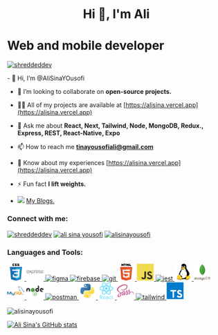<h1 align="center">Hi 👋, I'm Ali</h1>

<h1> Web and mobile developer </h1>
<p align="left"> <a href="https://twitter.com/RippedDeveloper" target="blank"><img src="https://img.shields.io/twitter/follow/shreddeddev?logo=twitter&style=for-the-badge" alt="shreddeddev" /></a> </p>
- 👋 Hi, I’m @AliSinaYOusofi

- 👯 I’m looking to collaborate on **open-source projects.**

- 👨‍💻 All of my projects are available at [https://alisina.vercel.app](https://alisina.vercel.app)

- 💬 Ask me about **React, Next, Tailwind, Node, MongoDB, Redux., Express, REST, React-Native, Expo**

- 📫 How to reach me **tinayousofiali@gmail.com**

- 📄 Know about my experiences [https://alisina.vercel.app](https://alisina.vercel.app)

- ⚡ Fun fact **I lift weights.**

- <img src="https://img.shields.io/badge/dev.to-0A0A0A?style=for-the-badge&logo=devdotto&logoColor=white" /> <a href="https://dev.to/alisinayousofi"> My Blogs. </a>

<h3 align="left">Connect with me:</h3>
<p align="left">
<a href="https://twitter.com/RippedDeveloper" target="blank"><img align="center" src="https://raw.githubusercontent.com/rahuldkjain/github-profile-readme-generator/master/src/images/icons/Social/twitter.svg" alt="shreddeddev" height="30" width="40" /></a>
<a href="https://stackoverflow.com/users/ali sina yousofi" target="blank"><img align="center" src="https://raw.githubusercontent.com/rahuldkjain/github-profile-readme-generator/master/src/images/icons/Social/stack-overflow.svg" alt="ali sina yousofi" height="30" width="40" /></a>
<a href="https://codesandbox.com/alisinayousofi" target="blank"><img align="center" src="https://raw.githubusercontent.com/rahuldkjain/github-profile-readme-generator/master/src/images/icons/Social/codesandbox.svg" alt="alisinayousofi" height="30" width="40" /></a>
</p>

<h3 align="left">Languages and Tools:</h3>
<p align="left"> <a href="https://www.w3schools.com/css/" target="_blank" rel="noreferrer"> <img src="https://raw.githubusercontent.com/devicons/devicon/master/icons/css3/css3-original-wordmark.svg" alt="css3" width="40" height="40"/> </a> <a href="https://expressjs.com" target="_blank" rel="noreferrer"> <img src="https://raw.githubusercontent.com/devicons/devicon/master/icons/express/express-original-wordmark.svg" alt="express" width="40" height="40"/> </a> <a href="https://www.figma.com/" target="_blank" rel="noreferrer"> <img src="https://www.vectorlogo.zone/logos/figma/figma-icon.svg" alt="figma" width="40" height="40"/> </a> <a href="https://firebase.google.com/" target="_blank" rel="noreferrer"> <img src="https://www.vectorlogo.zone/logos/firebase/firebase-icon.svg" alt="firebase" width="40" height="40"/> </a> <a href="https://git-scm.com/" target="_blank" rel="noreferrer"> <img src="https://www.vectorlogo.zone/logos/git-scm/git-scm-icon.svg" alt="git" width="40" height="40"/> </a> <a href="https://www.w3.org/html/" target="_blank" rel="noreferrer"> <img src="https://raw.githubusercontent.com/devicons/devicon/master/icons/html5/html5-original-wordmark.svg" alt="html5" width="40" height="40"/> </a> <a href="https://developer.mozilla.org/en-US/docs/Web/JavaScript" target="_blank" rel="noreferrer"> <img src="https://raw.githubusercontent.com/devicons/devicon/master/icons/javascript/javascript-original.svg" alt="javascript" width="40" height="40"/> </a> <a href="https://jestjs.io" target="_blank" rel="noreferrer"> <img src="https://www.vectorlogo.zone/logos/jestjsio/jestjsio-icon.svg" alt="jest" width="40" height="40"/> </a> <a href="https://www.linux.org/" target="_blank" rel="noreferrer"> <img src="https://raw.githubusercontent.com/devicons/devicon/master/icons/linux/linux-original.svg" alt="linux" width="40" height="40"/> </a> <a href="https://www.mongodb.com/" target="_blank" rel="noreferrer"> <img src="https://raw.githubusercontent.com/devicons/devicon/master/icons/mongodb/mongodb-original-wordmark.svg" alt="mongodb" width="40" height="40"/> </a> <a href="https://www.mysql.com/" target="_blank" rel="noreferrer"> <img src="https://raw.githubusercontent.com/devicons/devicon/master/icons/mysql/mysql-original-wordmark.svg" alt="mysql" width="40" height="40"/> </a> <a href="https://nodejs.org" target="_blank" rel="noreferrer"> <img src="https://raw.githubusercontent.com/devicons/devicon/master/icons/nodejs/nodejs-original-wordmark.svg" alt="nodejs" width="40" height="40"/> </a> <a href="https://postman.com" target="_blank" rel="noreferrer"> <img src="https://www.vectorlogo.zone/logos/getpostman/getpostman-icon.svg" alt="postman" width="40" height="40"/> </a> <a href="https://www.python.org" target="_blank" rel="noreferrer"> <img src="https://raw.githubusercontent.com/devicons/devicon/master/icons/python/python-original.svg" alt="python" width="40" height="40"/> </a> <a href="https://reactjs.org/" target="_blank" rel="noreferrer"> <img src="https://raw.githubusercontent.com/devicons/devicon/master/icons/react/react-original-wordmark.svg" alt="react" width="40" height="40"/> </a> <a href="https://sass-lang.com" target="_blank" rel="noreferrer"> <img src="https://raw.githubusercontent.com/devicons/devicon/master/icons/sass/sass-original.svg" alt="sass" width="40" height="40"/> </a> <a href="https://tailwindcss.com/" target="_blank" rel="noreferrer"> <img src="https://www.vectorlogo.zone/logos/tailwindcss/tailwindcss-icon.svg" alt="tailwind" width="40" height="40"/> </a> <a href="https://www.typescriptlang.org/" target="_blank" rel="noreferrer"> <img src="https://raw.githubusercontent.com/devicons/devicon/master/icons/typescript/typescript-original.svg" alt="typescript" width="40" height="40"/> </a> </p>

<p><img align="center" src="https://github-readme-stats.vercel.app/api/top-langs?username=alisinayousofi&show_icons=true&locale=en&layout=compact" alt="alisinayousofi" /></p>



[![Ali Sina's GitHub stats](https://github-readme-stats.vercel.app/api?username=AliSinaYOusofi)](https://github.com/AliSinaYOusofi/github-readme-stats)

<!---
- 👋 Hi, I’m @AliSinaYOusofi
- 👀 I’m interested in developing full stack web applications.
- 🌱 I’m currently learning web3.
- 📫 How to reach me senayousofiali@gmail.com(tinayousofiali@gmail.com)
AliSinaYOusofi/AliSinaYOusofi is a ✨ special ✨ repository because its `README.md` (this file) appears on your GitHub profile.
You can click the Preview link to take a look at your changes.
--->
